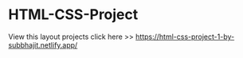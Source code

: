 # HTML-CSS-Project
View this layout projects click here >> https://html-css-project-1-by-subbhajit.netlify.app/
